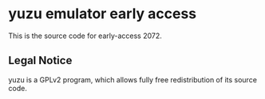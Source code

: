 yuzu emulator early access
=============

This is the source code for early-access 2072.

## Legal Notice

yuzu is a GPLv2 program, which allows fully free redistribution of its source code.
